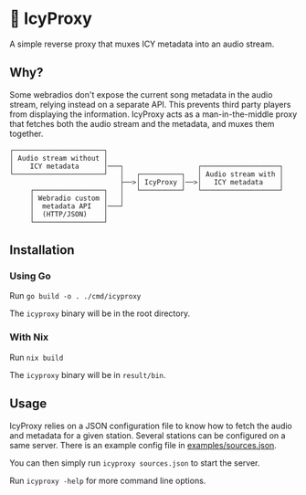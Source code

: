 # 🧊 IcyProxy

A simple reverse proxy that muxes ICY metadata into an audio stream.

## Why?

Some webradios don't expose the current song metadata in the audio stream,
relying instead on a separate API. This prevents third party players from
displaying the information. IcyProxy acts as a man-in-the-middle proxy that
fetches both the audio stream and the metadata, and muxes them together.

```
┌──────────────────────┐
│ Audio stream without │
│    ICY metadata      │───┐                  ┌───────────────────┐
└──────────────────────┘   │   ┌──────────┐   │ Audio stream with │
                           ├──>│ IcyProxy │──>│   ICY metadata    │
     ┌─────────────────┐   │   └──────────┘   └───────────────────┘
     │ Webradio custom │   │
     │  metadata API   │───┘
     │  (HTTP/JSON)    │
     └─────────────────┘
```

## Installation

### Using Go

Run `go build -o . ./cmd/icyproxy`

The `icyproxy` binary will be in the root directory.

### With Nix

Run `nix build`

The `icyproxy` binary will be in `result/bin`.

## Usage

IcyProxy relies on a JSON configuration file to know how to fetch the audio and
metadata for a given station. Several stations can be configured on a same
server. There is an example config file in
[examples/sources.json](examples/sources.json).

You can then simply run `icyproxy sources.json` to start the server.

Run `icyproxy -help` for more command line options.
